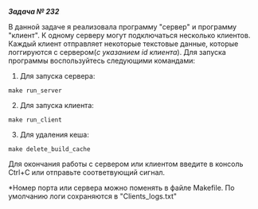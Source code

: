 ***Задача № 232***

В данной задаче я реализовала программу "сервер" и программу "клиент". К одному серверу могут подключаться несколько 
клиентов. Каждый клиент отправляет некоторые текстовые данные, которые логгируются с сервером(*с указанием id клиента*). 
Для запуска программы воспользуйтесь следующими командами:
1. Для запуска сервера:
```
make run_server
```
2. Для запуска клиента:
```
make run_client
```
3. Для удаления кеша:
```
make delete_build_cache
```
Для окончания работы с сервером или клиентом введите в консоль Ctrl+C или отправьте соответвующий сигнал.

*Номер порта или сервера можно поменять в файле Makefile. По умолчанию логи сохраняются в "Clients_logs.txt"
